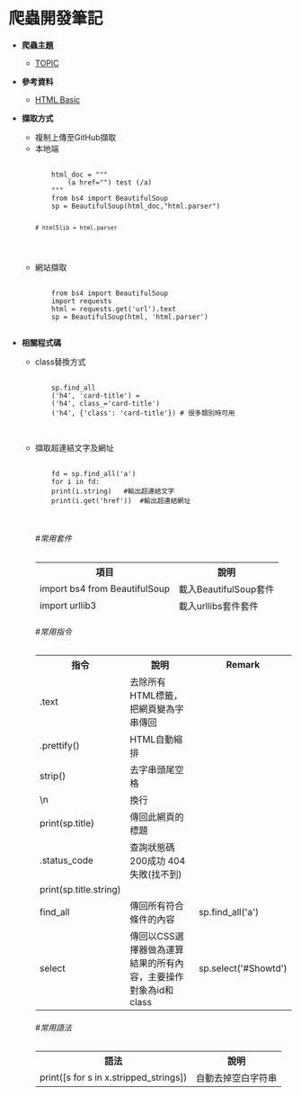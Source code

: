 # 爬蟲開發筆記

<ul>
  
  <li>
  <p><strong>爬蟲主題</strong></p>
  <ul>
  <li><a href="https://github.com/PYRF1215/NoteBook/tree/master/Python%20Basic/TQC%2B/PWA3(%E7%B6%B2%E9%A0%81%E8%B3%87%E6%96%99%E6%93%B7%E5%8F%96%E8%88%87%E5%88%86%E6%9E%90)/Crawler(%E5%AF%A6%E6%88%B0%E4%B8%BB%E9%A1%8C)/Topic" rel="nofollow">TOPIC</a></li>       
  </ul>
  </li>
  
  

  <li>
  <p><strong>參考資料</strong></p>
  <ul>
  <li><a href="https://github.com/PYRF1215/NoteBook/tree/master/Front-end/HTML">HTML Basic</a></li>
  </ul>
  </li>

  <li>
  <p><strong>擷取方式</strong></p>
  <ul>
  <li>複制上傳至GitHub擷取</li>
  <li>本地端 
  <pre>
  <code>
    html_doc = """
        (a href="") test (/a)
    """
    from bs4 import BeautifulSoup
    sp = BeautifulSoup(html_doc,"html.parser")

    # html5lib = html.parser
  </code></pre></li> 

  <li>網站擷取
  <pre>
  <code>
    from bs4 import BeautifulSoup
    import requests
    html = requests.get('url').text
    sp = BeautifulSoup(html, 'html.parser')
  </code></pre></li> 



</ul>    

  <li>
  <p><strong>相關程式碼</strong></p>
  <ul>

  <li>class替換方式
  <pre>
  <code>
    sp.find_all
    ('h4', 'card-title') = 
    ('h4', class_='card-title')
    ('h4', {'class': 'card-title'}) # 很多類別時可用
  </code>
  </pre></li> 

  <li>擷取超連結文字及網址
  <pre>
  <code>
    fd = sp.find_all('a')  
    for i in fd:  
    print(i.string)   #輸出超連結文字 
    print(i.get('href'))  #輸出超連結網址 
  </code>
  </pre></li> 






<h6>#常用套件</h6>
<table>
<thead>
<tr>
<th>項目</th>
<th align="center">說明</th>
</tr>  

<tr>
  <td>import bs4 from BeautifulSoup</td>
  <td>載入BeautifulSoup套件</td>
</tr> 

<tr>
  <td>import urllib3</td>
  <td>載入urllibs套件套件</td>
</tr> 


</tbody>
</table>
</thead>
<tbody>


<h6>#常用指令</h6>
<table>
<tbody>
<tr>
<th>指令</th>
<th>說明</th>
<th>Remark</th>
</tr>
<tr>
  <td>.text</td>
  <td>去除所有HTML標籤，把網頁變為字串傳回</td>
  <td></td>
</tr>  

<tr>
  <td>.prettify()</td>
  <td>HTML自動縮排</td>
  <td></td>
</tr>



<tr>
  <td>strip()</td>
  <td>去字串頭尾空格</td>
  <td></td>
</tr>

<tr>
  <td>\n</td>
  <td>換行</td>
  <td></td>
</tr>

<tr>
  <td>print(sp.title)</td>
  <td>傳回此網頁的標題</td>
  <td></td>
</tr>

<tr>
  <td>.status_code</td>
  <td>查詢狀態碼   200成功   404 失敗(找不到)</td>
  <td></td>
</tr> 


<tr>
  <td>print(sp.title.string)</td>
  <td></td>
  <td></td>
</tr> 


<tr>
  <td>find_all</td>
  <td>傳回所有符合條件的內容</td>
  <td>sp.find_all('a')</td>
</tr>

<tr>
  <td>select</td>
  <td>傳回以CSS選擇器做為運算結果的所有內容，主要操作對象為id和class</td>
  <td>sp.select('#Showtd')</td>

</tr>


</tbody>
</table>


<h6>#常用語法</h6>
<table>
<tbody>

<tr>
<th>語法</th>
<th>說明</th>
</tr>

<tr>
  <td>print([s for s in x.stripped_strings])</td>
  <td>自動去掉空白字符串</td>
</tr>


</tbody>
</table>
